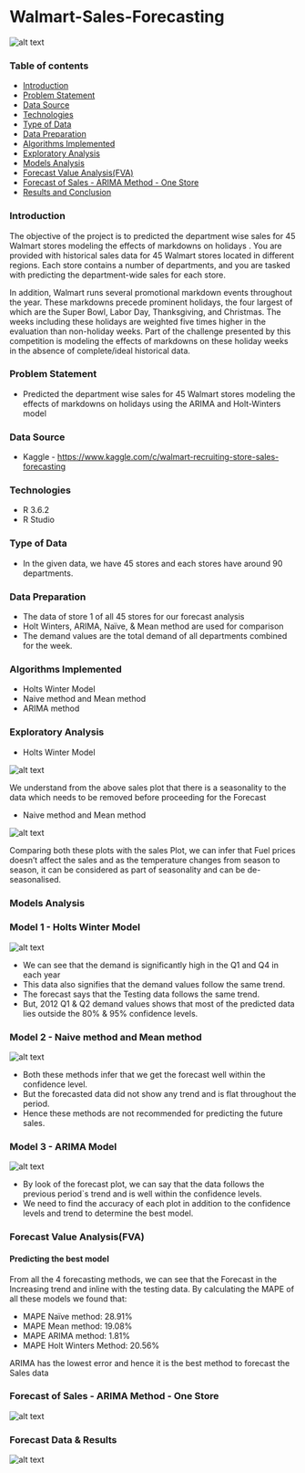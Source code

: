 # Walmart-Sales-Forecasting

![alt text](/pics/walmart0.jpg)

### Table of contents
* [Introduction](#introduction)
* [Problem Statement](#problem-statement)
* [Data Source](#data-source)
* [Technologies](#technologies)
* [Type of Data](#type-of-data)
* [Data Preparation](#data-preparation)
* [Algorithms Implemented](#algorithms-implemented)
* [Exploratory Analysis](#exploratory-analysis)
* [Models Analysis](#models-analysis)
* [Forecast Value Analysis(FVA)](#forecast-value-analysis(fva))
* [Forecast of Sales - ARIMA Method - One Store](#forecast-of-sales---arima-method---one-store)
* [Results and Conclusion](#results-and-conclusion)

### Introduction
The objective of the project is to predicted the department wise sales for 45 Walmart stores modeling the effects of markdowns on holidays . You are provided with historical sales data for 45 Walmart stores located in different regions. Each store contains a number of departments, and you are tasked with predicting the department-wide sales for each store.

In addition, Walmart runs several promotional markdown events throughout the year. These markdowns precede prominent holidays, the four largest of which are the Super Bowl, Labor Day, Thanksgiving, and Christmas. The weeks including these holidays are weighted five times higher in the evaluation than non-holiday weeks. Part of the challenge presented by this competition is modeling the effects of markdowns on these holiday weeks in the absence of complete/ideal historical data.

### Problem Statement
* Predicted the department wise sales for 45 Walmart stores modeling the effects of markdowns on holidays using the ARIMA and Holt-Winters model

### Data Source
* Kaggle - https://www.kaggle.com/c/walmart-recruiting-store-sales-forecasting

### Technologies
* R 3.6.2
* R Studio

### Type of Data
*  In the given data, we have 45 stores and each stores have around 90 departments.

### Data Preparation
* The data of store 1 of all 45 stores for our forecast analysis
* Holt Winters, ARIMA, Naïve, & Mean method are used for comparison
* The demand values are the total demand of all departments combined for the week.

### Algorithms Implemented
* Holts Winter Model
* Naive method and Mean method
* ARIMA method

### Exploratory Analysis

* Holts Winter Model

![alt text](/pics/walmart1.JPG)

We understand from the above sales plot that there is a seasonality to the data which needs to be removed before proceeding for the Forecast

* Naive method and Mean method

![alt text](/pics/walmart2.JPG)

Comparing both these plots with the sales Plot, we can infer that Fuel prices doesn’t affect 
the sales and as the temperature changes from season to season, it can be considered as part 
of seasonality  and can be de-seasonalised. 

### Models Analysis

### Model 1 - Holts Winter Model
![alt text](/pics/walmart3.JPG)

* We can see that the demand is significantly high in the Q1 and Q4 in each year
* This data also signifies that the demand values follow the same trend.
* The forecast says that the Testing data follows the same trend.
* But, 2012 Q1 & Q2 demand values shows that most of the predicted data lies outside the 80% & 95% confidence levels.

### Model 2 - Naive method and Mean method
![alt text](/pics/walmart4.JPG)

* Both these methods infer that we get the forecast well within the confidence level.
* But the forecasted data did not show any trend and is flat throughout the period.
* Hence these methods are not recommended for predicting the future sales.
  
### Model 3 - ARIMA Model
![alt text](/pics/walmart5.JPG)

* By look of the forecast plot, we can say that the data follows the previous period`s trend and is well within the confidence levels. 
* We need to find the accuracy of each plot in addition to the confidence levels and trend to determine the best model.

### Forecast Value Analysis(FVA) 

#### Predicting the best model
From all the 4 forecasting methods, we can see that the Forecast in the Increasing trend and inline with the testing data.
By calculating the MAPE of all these models we found that:

* MAPE Naïve method: 28.91%
* MAPE Mean method: 19.08%
* MAPE ARIMA method: 1.81%
* MAPE Holt Winters Method: 20.56%

ARIMA has the lowest error and hence it is the best method to forecast the Sales data

### Forecast of Sales - ARIMA Method - One Store
![alt text](/pics/walmart6.JPG)

### Forecast Data & Results
![alt text](/pics/walmart7.JPG)

